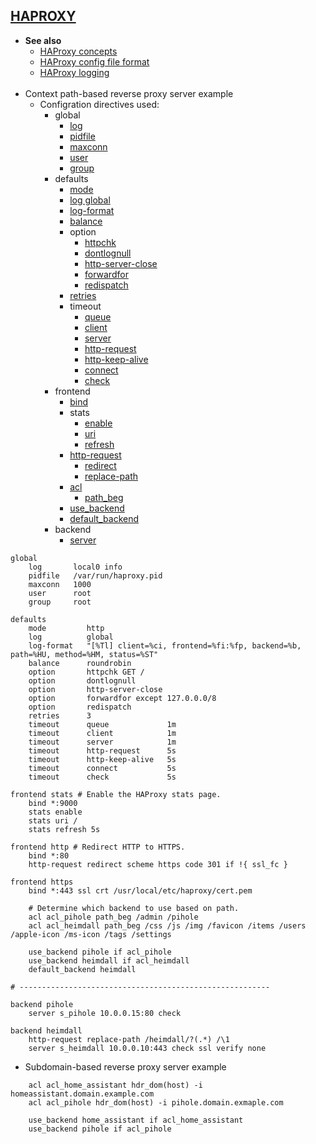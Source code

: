 ## [HAPROXY](http://www.haproxy.org/#docs)

- **See also**
  - [HAProxy concepts](https://www.digitalocean.com/community/tutorials/an-introduction-to-haproxy-and-load-balancing-concepts)
  - [HAProxy config file format](https://www.haproxy.com/blog/the-four-essential-sections-of-an-haproxy-configuration/)
  - [HAProxy logging](https://www.haproxy.com/blog/introduction-to-haproxy-logging/)
<br><br>
- Context path-based reverse proxy server example
  - Configration directives used:
    - global
      - [log](http://cbonte.github.io/haproxy-dconv/2.4/configuration.html#log)
      - [pidfile](http://cbonte.github.io/haproxy-dconv/2.4/configuration.html#pidfile)
      - [maxconn](http://cbonte.github.io/haproxy-dconv/2.4/configuration.html#maxconn)
      - [user](http://cbonte.github.io/haproxy-dconv/2.4/configuration.html#user)
      - [group](http://cbonte.github.io/haproxy-dconv/2.4/configuration.html#group)
    - defaults
      - [mode](http://cbonte.github.io/haproxy-dconv/2.4/configuration.html#mode)
      - [log global](http://cbonte.github.io/haproxy-dconv/2.4/configuration.html#3.10-log%20global)
      - [log-format](https://www.haproxy.com/de/blog/haproxy-log-customization/)
      - [balance](http://cbonte.github.io/haproxy-dconv/2.4/configuration.html#balance)
      - option
        - [httpchk](http://cbonte.github.io/haproxy-dconv/2.4/configuration.html#option%20httpchk)
        - [dontlognull](http://cbonte.github.io/haproxy-dconv/2.4/configuration.html#option%20dontlognull)
        - [http-server-close](http://cbonte.github.io/haproxy-dconv/2.4/configuration.html#option%20http-server-close)
        - [forwardfor](http://cbonte.github.io/haproxy-dconv/2.4/configuration.html#4-option%20forwardfor)
        - [redispatch](http://cbonte.github.io/haproxy-dconv/2.4/configuration.html#option%20redispatch)
      - [retries](http://cbonte.github.io/haproxy-dconv/2.4/configuration.html#retries)
      - timeout
        - [queue](http://cbonte.github.io/haproxy-dconv/2.4/configuration.html#4.2-timeout%20queue)
        - [client](http://cbonte.github.io/haproxy-dconv/2.4/configuration.html#timeout%20client)
        - [server](http://cbonte.github.io/haproxy-dconv/2.4/configuration.html#timeout%20server)
        - [http-request](http://cbonte.github.io/haproxy-dconv/2.4/configuration.html#timeout%20http-request)
        - [http-keep-alive](http://cbonte.github.io/haproxy-dconv/2.4/configuration.html#4-timeout%20http-keep-alive)
        - [connect](http://cbonte.github.io/haproxy-dconv/2.4/configuration.html#4.2-timeout%20connect)
        - [check](http://cbonte.github.io/haproxy-dconv/2.4/configuration.html#timeout%20check)
    - frontend
      - [bind](http://cbonte.github.io/haproxy-dconv/2.4/configuration.html#bind)
      - stats
        - [enable](http://cbonte.github.io/haproxy-dconv/2.4/configuration.html#stats%20enable)
        - [uri](http://cbonte.github.io/haproxy-dconv/2.4/configuration.html#stats%20uri)
        - [refresh](http://cbonte.github.io/haproxy-dconv/2.4/configuration.html#4-stats%20refresh)
      - [http-request](http://cbonte.github.io/haproxy-dconv/2.4/configuration.html#http-request)
        - [redirect](http://cbonte.github.io/haproxy-dconv/2.4/configuration.html#4.2-http-request%20redirect)
        - [replace-path](http://cbonte.github.io/haproxy-dconv/2.4/configuration.html#4.2-http-request%20replace-path)
      - [acl](http://cbonte.github.io/haproxy-dconv/2.4/configuration.html#4.2-acl)
        - [path_beg](http://cbonte.github.io/haproxy-dconv/2.4/configuration.html#7.3.6-path)
      - [use_backend](http://cbonte.github.io/haproxy-dconv/2.4/configuration.html#4-use_backend)
      - [default_backend](http://cbonte.github.io/haproxy-dconv/2.4/configuration.html#default_backend)
    - backend
      - [server](http://cbonte.github.io/haproxy-dconv/2.4/configuration.html#4.2-server)
```haproxy
global
    log       local0 info
    pidfile   /var/run/haproxy.pid
    maxconn   1000
    user      root
    group     root

defaults
    mode         http
    log          global
    log-format   "[%Tl] client=%ci, frontend=%fi:%fp, backend=%b, path=%HU, method=%HM, status=%ST"
    balance      roundrobin
    option       httpchk GET /
    option       dontlognull
    option       http-server-close
    option       forwardfor except 127.0.0.0/8
    option       redispatch
    retries      3
    timeout      queue             1m
    timeout      client            1m
    timeout      server            1m
    timeout      http-request      5s
    timeout      http-keep-alive   5s
    timeout      connect           5s
    timeout      check             5s

frontend stats # Enable the HAProxy stats page.
    bind *:9000
    stats enable
    stats uri /
    stats refresh 5s

frontend http # Redirect HTTP to HTTPS.
    bind *:80
    http-request redirect scheme https code 301 if !{ ssl_fc }

frontend https
    bind *:443 ssl crt /usr/local/etc/haproxy/cert.pem

    # Determine which backend to use based on path.
    acl acl_pihole path_beg /admin /pihole
    acl acl_heimdall path_beg /css /js /img /favicon /items /users /apple-icon /ms-icon /tags /settings

    use_backend pihole if acl_pihole
    use_backend heimdall if acl_heimdall
    default_backend heimdall

# --------------------------------------------------------

backend pihole
    server s_pihole 10.0.0.15:80 check

backend heimdall
    http-request replace-path /heimdall/?(.*) /\1
    server s_heimdall 10.0.0.10:443 check ssl verify none
```

- Subdomain-based reverse proxy server example
```haproxy
    acl acl_home_assistant hdr_dom(host) -i homeassistant.domain.example.com
    acl acl_pihole hdr_dom(host) -i pihole.domain.exmaple.com

    use_backend home_assistant if acl_home_assistant
    use_backend pihole if acl_pihole
```
